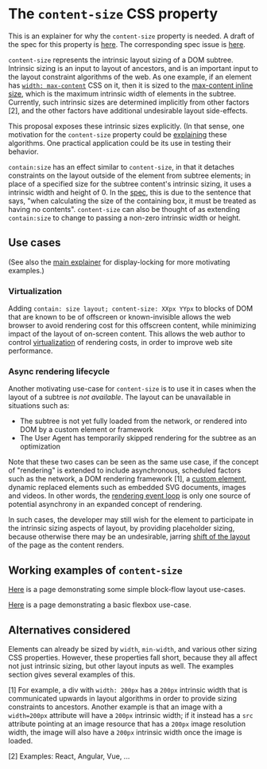 # The `content-size` CSS property

This is an explainer for why the `content-size` property is needed. A draft of the spec for this property is [here](http://tabatkins.github.io/specs/css-content-size/). The corresponding spec issue is [here](https://github.com/w3c/csswg-drafts/issues/4229).

`content-size` represents the intrinsic layout sizing of a DOM subtree. Intrinsic sizing is an input to layout of ancestors, and is an important input to the layout constraint algorithms of the web. As one example, if an element has [`width: max-content`](https://drafts.csswg.org/css-sizing-3/#valdef-width-max-content) CSS on it, then it is sized to the [max-content inline size](https://drafts.csswg.org/css-sizing-3/#max-content-inline-size), which is the maximum intrinsic width of elements in the subtree. 
Currently, such intrinsic sizes are determined implicitly from other factors [2], and the other factors have additional undesirable layout side-effects.

This proposal exposes these intrinsic sizes explicitly. (In that sense, one motivation for the `content-size` property could be [explaining](https://extensiblewebmanifesto.org) these algorithms. One practical application could be its use in testing their behavior.

`contain:size` has an effect similar to `content-size`, in that it detaches constraints on the layout outside of the element from subtree elements; in place of a specified size for the subtree content's intrinsic sizing, it uses a intrinsic width and height of 0. In the [spec](https://drafts.csswg.org/css-contain/#containment-size), this is due to the sentence that says, "when calculating the size of the containing box, it must be treated as having no contents". `content-size` can also be thought of as extending `contain:size` to change to passing a non-zero intrinsic width or height.

## Use cases

(See also the [main explainer](https://github.com/WICG/display-locking/blob/master/README.md) for display-locking for more motivating examples.)

### Virtualization

Adding `contain: size layout; content-size: XXpx YYpx` to blocks of DOM that are known to be of offscreen or known-invisible  allows the web browser to avoid rendering cost for this offscreen content, while minimizing impact of the layout of on-screen content. This allows the web author to control [virtualization](https://github.com/chrishtr/rendering/blob/master/virtualization.md) of rendering costs, in order to improve web site performance.

### Async rendering lifecycle

Another motivating use-case for `content-size` is to use it in cases when the layout of a subtree is *not available*. The layout can be unavailable in situations such as:
* The subtree is not yet fully loaded from the network, or rendered into DOM by a custom element or framework
* The User Agent has temporarily skipped rendering for the subtree as an optimization

Note that these two cases can be seen as the same use case, if the concept of "rendering" is extended to include asynchronous, scheduled factors such as the network, a DOM rendering framework [1], a [custom element](https://developer.mozilla.org/en-US/docs/Web/Web_Components/Using_custom_elements), dynamic replaced elements such as embedded SVG documents, images and videos. In other words, the [rendering event loop](https://github.com/chrishtr/rendering/blob/master/rendering-event-loop.md) is only one source of potential asynchrony in an expanded concept of rendering.

In such cases, the developer may still wish for the element to participate in the intrinsic sizing aspects of layout, by providing placeholder sizing, because otherwise there may be an undesirable, jarring [shift of the layout](https://web.dev/layout-instability-api) of the page as the content renders.


## Working examples of `content-size`

[Here](https://wicg.github.io/display-locking/sample-code/contain-size-block-flow-examples.html) is a page demonstrating some simple block-flow layout use-cases.

[Here](https://wicg.github.io/display-locking/sample-code/contain-size-flexbox-examples.html) is a page demonstrating a basic flexbox use-case.

## Alternatives considered

Elements can already be sized by `width`, `min-width`, and various other sizing CSS properties. However, these properties fall short, because they all affect not just intrinsic sizing, but other layout inputs as well. The examples section gives several examples of this.


[1] For example, a div with `width: 200px` has a `200px` intrinsic width that is communicated upwards in layout algorithms in order to provide sizing constraints to ancestors. Another example is that an image with a `width=200px` attribute will have a `200px` intrinsic width; if it instead has a `src` attribute pointing at an image resource that has a `200px` image resolution width, the image will also have a `200px` intrinsic width once the image is loaded.

[2] Examples: React, Angular, Vue, ...
